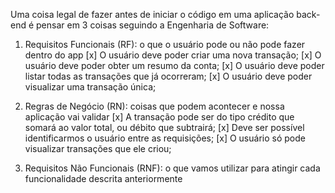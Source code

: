 Uma coisa legal de fazer antes de iniciar o código em uma aplicação back-end é pensar em 3 coisas
seguindo a Engenharia de Software:
1. Requisitos Funcionais (RF): o que o usuário pode ou não pode fazer dentro do app
 [x] O usuário deve poder criar uma nova transação;
 [x] O usuário deve poder obter um resumo da conta;
 [x] O usuário deve poder listar todas as transações que já ocorreram;
 [x] O usuário deve poder visualizar uma transação única;

2. Regras de Negócio (RN): coisas que podem acontecer e nossa aplicação vai validar
 [x] A transação pode ser do tipo crédito que somará ao valor total, ou débito que subtrairá;
 [x] Deve ser possível identificarmos o usuário entre as requisições;
 [x] O usuário só pode visualizar transações que ele criou;

3. Requisitos Não Funcionais (RNF): o que vamos utilizar para atingir cada funcionalidade descrita
anteriormente